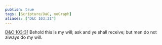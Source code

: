 ```yaml
---
publish: true
tags: [Scripture/DaC, noGraph]
aliases: ["D&C 103:31"]
---
```

[D&C 103:31](https://churchofjesuschrist.org/study/scriptures/dc-testament/dc/103?lang=eng&id=p31#p31) Behold this is my will; ask and ye shall receive; but men do not always do my will.
